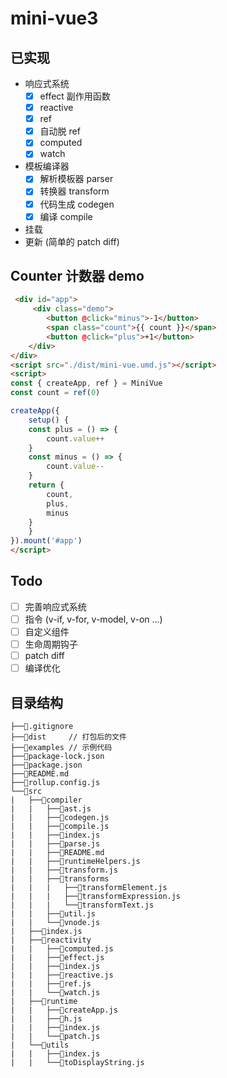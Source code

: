 
# mini-vue3

## 已实现

- 响应式系统
    - [x] effect 副作用函数
    - [x] reactive
    - [x] ref
    - [x] 自动脱 ref
    - [x] computed
    - [x] watch
- 模板编译器
    - [x] 解析模板器 parser
    - [x] 转换器 transform
    - [x] 代码生成 codegen
    - [x] 编译 compile
- 挂载
- 更新 (简单的 patch diff)

## Counter 计数器 demo

```html
 <div id="app">
     <div class="demo">
        <button @click="minus">-1</button>
        <span class="count">{{ count }}</span>
        <button @click="plus">+1</button>
    </div>
</div>
<script src="./dist/mini-vue.umd.js"></script>
<script>
const { createApp, ref } = MiniVue
const count = ref(0)

createApp({
    setup() {
    const plus = () => {
        count.value++
    }
    const minus = () => {
        count.value--
    }
    return {
        count,
        plus,
        minus
    }
    }
}).mount('#app')
</script>
```

## Todo

- [ ] 完善响应式系统
- [ ] 指令 (v-if, v-for, v-model, v-on ...)
- [ ] 自定义组件
- [ ] 生命周期钩子
- [ ] patch diff
- [ ] 编译优化

## 目录结构

```
├──📄.gitignore
├──📁dist     // 打包后的文件
├──📁examples // 示例代码
├──📄package-lock.json
├──📄package.json
├──📄README.md
├──📄rollup.config.js
└──📁src
|   ├──📁compiler
|   |   ├──📄ast.js
|   |   ├──📄codegen.js
|   |   ├──📄compile.js
|   |   ├──📄index.js
|   |   ├──📄parse.js
|   |   ├──📄README.md
|   |   ├──📄runtimeHelpers.js
|   |   ├──📄transform.js
|   |   ├──📁transforms
|   |   |   ├──📄transformElement.js
|   |   |   ├──📄transformExpression.js
|   |   |   └──📄transformText.js
|   |   ├──📄util.js
|   |   └──📄vnode.js
|   ├──📄index.js
|   ├──📁reactivity
|   |   ├──📄computed.js
|   |   ├──📄effect.js
|   |   ├──📄index.js
|   |   ├──📄reactive.js
|   |   ├──📄ref.js
|   |   └──📄watch.js
|   ├──📁runtime
|   |   ├──📄createApp.js
|   |   ├──📄h.js
|   |   ├──📄index.js
|   |   └──📄patch.js
|   └──📁utils
|   |   ├──📄index.js
|   |   └──📄toDisplayString.js
```